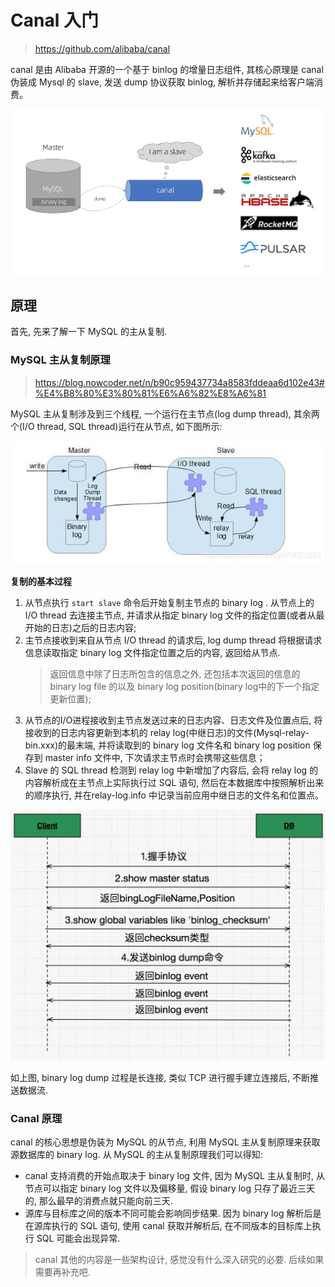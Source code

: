 # Canal 入门
> https://github.com/alibaba/canal

canal 是由 Alibaba 开源的一个基于 binlog 的增量日志组件, 其核心原理是 canal 伪装成 Mysql 的 slave, 发送 dump 协议获取 binlog, 解析并存储起来给客户端消费。

![](https://raw.githubusercontent.com/zoooooway/picgo/nom/202304172008774.png)

## 原理

首先, 先来了解一下 MySQL 的主从复制.

### MySQL 主从复制原理
> https://blog.nowcoder.net/n/b90c959437734a8583fddeaa6d102e43#%E4%B8%80%E3%80%81%E6%A6%82%E8%A6%81

MySQL 主从复制涉及到三个线程, 一个运行在主节点(log dump thread), 其余两个(I/O thread, SQL thread)运行在从节点, 如下图所示:

![](https://raw.githubusercontent.com/zoooooway/picgo/nom/202304172038699.png)


**复制的基本过程**
1. 从节点执行 `start slave` 命令后开始复制主节点的 binary log . 从节点上的 I/O thread 去连接主节点, 并请求从指定 binary log 文件的指定位置(或者从最开始的日志)之后的日志内容;
2. 主节点接收到来自从节点 I/O thread 的请求后, log dump thread 将根据请求信息读取指定 binary log 文件指定位置之后的内容, 返回给从节点. 
   >返回信息中除了日志所包含的信息之外, 还包括本次返回的信息的 binary log file 的以及 binary log position(binary log中的下一个指定更新位置);
3. 从节点的I/O进程接收到主节点发送过来的日志内容、日志文件及位置点后, 将接收到的日志内容更新到本机的 relay log(中继日志)的文件(Mysql-relay-bin.xxx)的最末端, 并将读取到的 binary log 文件名和 binary log position 保存到 master info 文件中, 下次请求主节点时会携带这些信息；
4. Slave 的 SQL thread 检测到 relay log 中新增加了内容后, 会将 relay log 的内容解析成在主节点上实际执行过 SQL 语句, 然后在本数据库中按照解析出来的顺序执行, 并在relay-log.info 中记录当前应用中继日志的文件名和位置点。

![](https://raw.githubusercontent.com/zoooooway/picgo/nom/202304172133714.png)

如上图, binary log dump 过程是长连接, 类似 TCP 进行握手建立连接后, 不断推送数据流. 
   
### Canal 原理
canal 的核心思想是伪装为 MySQL 的从节点, 利用 MySQL 主从复制原理来获取源数据库的 binary log. 
从 MySQL 的主从复制原理我们可以得知: 
* canal 支持消费的开始点取决于 binary log 文件, 因为 MySQL 主从复制时, 从节点可以指定 binary log 文件以及偏移量, 假设 binary log 只存了最近三天的, 那么最早的消费点就只能向前三天.
* 源库与目标库之间的版本不同可能会影响同步结果. 因为 binary log 解析后是在源库执行的 SQL 语句, 使用 canal 获取并解析后, 在不同版本的目标库上执行 SQL 可能会出现异常.

> canal 其他的内容是一些架构设计, 感觉没有什么深入研究的必要.
> 后续如果需要再补充吧.